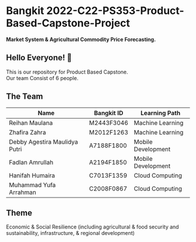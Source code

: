 # Bangkit 2022-C22-PS353-Product-Based-Capstone-Project
**Market System & Agricultural Commodity Price Forecasting.**   
## Hello Everyone! 👋 
This is our repository for Product Based Capstone.  
Our team Consist of 6 people.  
## The Team
| Name  | Bangkit ID | Learning Path |
| ------------- | ------------- | ------------- |
| Reihan Maulana | M2443F3046 | Machine Learning |
| Zhafira Zahra  | M2012F1263 | Machine Learning |
| Debby Agestira Maulidya Putri | A7188F1800 | Mobile Development |
| Fadlan Amrullah | A2194F1850 | Mobile Development |
| Hanifah Humaira | C7013F1359 | Cloud Computing |
| Muhammad Yufa Arrahman | C2008F0867 | Cloud Computing |
## Theme
Economic & Social Resilience (including agricultural & food security and sustainability, infrastructure, & regional development)
